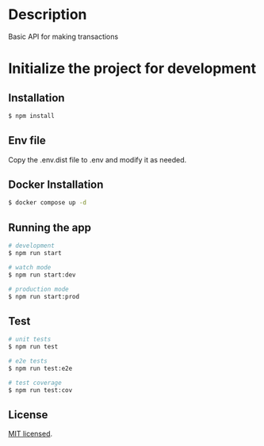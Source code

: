 # Description

Basic API for making transactions

# Initialize the project for development

## Installation

```bash
$ npm install
```

## Env file

Copy the .env.dist file to .env and modify it as needed.

## Docker Installation

```bash
$ docker compose up -d
```

## Running the app

```bash
# development
$ npm run start

# watch mode
$ npm run start:dev

# production mode
$ npm run start:prod
```

## Test

```bash
# unit tests
$ npm run test

# e2e tests
$ npm run test:e2e

# test coverage
$ npm run test:cov
```

## License

[MIT licensed](LICENSE).
